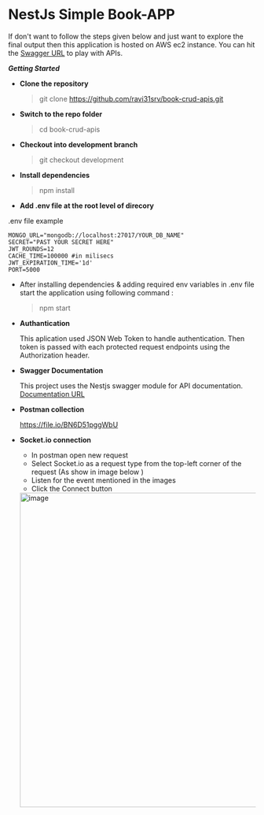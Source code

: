 # NestJs Simple Book-APP

If don't want to follow the steps given below and just want to explore the final output then this application is hosted on AWS ec2 instance. You can hit the [Swagger URL](http://13.127.176.145:5000/Doc) to play with APIs.

**_Getting Started_**

- **Clone the repository**

  > git clone https://github.com/ravi31srv/book-crud-apis.git

- **Switch to the repo folder**

  > cd book-crud-apis

- **Checkout into development branch**

  > git checkout development

- **Install dependencies**

  > npm install

- **Add .env file at the root level of direcory**

.env file example

```Dotenv
MONGO_URL="mongodb://localhost:27017/YOUR_DB_NAME"
SECRET="PAST YOUR SECRET HERE"
JWT_ROUNDS=12
CACHE_TIME=100000 #in milisecs
JWT_EXPIRATION_TIME='1d'
PORT=5000

```

- After installing dependencies & adding required env variables in .env file start the application using following command :

  > npm start

- **Authantication**

  This aplication used JSON Web Token to handle authentication. Then token is passed with each protected request endpoints using the Authorization header.

- **Swagger Documentation**

  This project uses the Nestjs swagger module for API documentation.
  [Documentation URL](http://13.127.176.145:5000/Doc)

- **Postman collection**

  https://file.io/BN6D51pggWbU

- **Socket.io connection**

  - In postman open new request
  - Select Socket.io as a request type from the top-left corner of the request (As show in image below )
  - Listen for the event mentioned in the images
  - Click the Connect button

  <img width="639" alt="image" src="https://github.com/ravi31srv/book-crud-apis/assets/34208768/648f6e67-d4c3-4560-a47d-2482ae3f4f0a">
